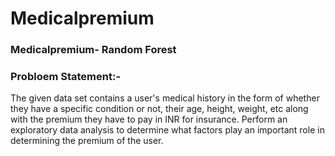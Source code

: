 # Medicalpremium
### Medicalpremium- Random Forest

### Probloem Statement:-
The given data set contains a user's medical history in the form of whether they have a specific condition or not, their age, height, weight, etc along with the premium they have to pay in INR for insurance. Perform an exploratory data analysis to determine what factors play an important role in determining the premium of the user.



